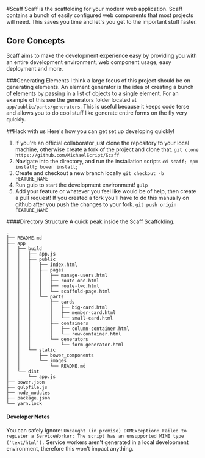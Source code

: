 #Scaff
Scaff is the scaffolding for your modern web application. Scaff contains a bunch of easily configured web components that most projects will need. This saves you time and let's you get to the important stuff faster.

## Core Concepts
Scaff aims to make the development experience easy by providing you with an entire development environment, web component usage, easy deployment and more.

###Generating Elements
I think a large focus of this project should be on generating elements. An element generator is the idea of creating a bunch of elements by passing in a list of objects to a single element. For an example of this see the generators folder located at `app/public/parts/generators`. This is useful because it keeps code terse and allows you to do cool stuff like generate entire forms on the fly very quickly.

##Hack with us
Here's how you can get set up developing quickly!

1. If you're an official collaborator just clone the repository to your local machine, otherwise create a fork of the project and clone that.
`git clone https://github.com/MichaelScript/Scaff`
2. Navigate into the directory, and run the installation scripts
`cd scaff; npm install; bower install;`
3. Create and checkout a new branch locally
`git checkout -b FEATURE_NAME`
4. Run gulp to start the development environment!
`gulp`
5. Add your feature or whatever you feel like would be of help, then create a pull request! If you created a fork you'll have to do this manually on github after you push the changes to your fork.
`git push origin FEATURE_NAME`

####Directory Structure
A quick peak inside the Scaff Scaffolding.
```
.
├── README.md
├── app
│   ├── build
│   │   ├── app.js
│   │   ├── public
│   │   │   ├── index.html
│   │   │   ├── pages
│   │   │   │   ├── manage-users.html
│   │   │   │   ├── route-one.html
│   │   │   │   ├── route-two.html
│   │   │   │   └── scaffold-page.html
│   │   │   └── parts
│   │   │       ├── cards
│   │   │       │   ├── big-card.html
│   │   │       │   ├── member-card.html
│   │   │       │   └── small-card.html
│   │   │       ├── containers
│   │   │       │   ├── column-container.html
│   │   │       │   └── row-container.html
│   │   │       └── generators
│   │   │           └── form-generator.html
│   │   └── static
│   │       ├── bower_components
│   │       └── images
│   │           └── README.md
│   └── dist
│       └── app.js
├── bower.json
├── gulpfile.js
├── node_modules
├── package.json
└── yarn.lock
```
#### Developer Notes
You can safely ignore:
`Uncaught (in promise) DOMException: Failed to register a ServiceWorker: The script has an unsupported MIME type ('text/html').`
Service workers aren't generated in a local development environment, therefore this won't impact anything.